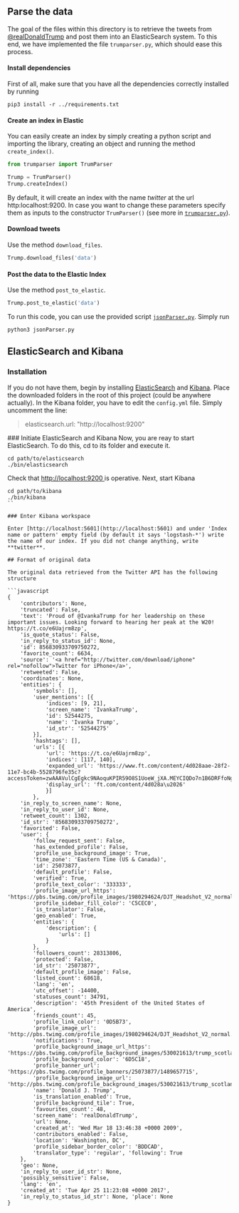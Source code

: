 ## Parse the data

The goal of the files within this directory is to retrieve the tweets from [@realDonaldTrump](https://twitter.com/realdonaldtrump) and post them into an ElasticSearch system. To this end, we have implemented the file `trumparser.py`, which should ease this process. 

#### Install dependencies

First of all, make sure that you have all the dependencies correctly installed by running
```
pip3 install -r ../requirements.txt
```

#### Create an index in Elastic

You can easily create an index by simply creating a python script and importing the library, creating an object and running the method `create_index()`. 

```python
from trumparser import TrumParser

Trump = TrumParser()
Trump.createIndex()
```

By default, it will create an index with the name *twitter* at the url http:localhost:9200. In case you want to change these parameters specify them as inputs to the constructor `TrumParser()` (see more in [`trumparser.py`](trumparser.py)).

#### Download tweets
Use the method `download_files`.

```python
Trump.download_files('data')
```

#### Post the data to the Elastic Index
Use the method `post_to_elastic`.

```python
Trump.post_to_elastic('data')
```

To run this code, you can use the provided script [`jsonParser.py`](jsonParser.py). Simply run

```
python3 jsonParser.py
```

## ElasticSearch and Kibana

### Installation

If you do not have them, begin by installing [ElasticSearch](https://www.elastic.co/products/elasticsearch) and [Kibana](https://www.elastic.co/products/kibana). Place the downloaded folders in the root of this project (could be anywhere actually). In the Kibana folder, you have to edit the `config.yml` file. Simply uncomment the line:
> elasticsearch.url: "http://localhost:9200"


### Initiate ElasticSearch and Kibana
Now, you are reay to start ElasticSearch. To do this, cd to its folder and execute it.

```
cd path/to/elasticsearch
./bin/elasticsearch
```

Check that [http://localhost:9200 ](http://localhost:9200 )is operative. Next, start Kibana

```
cd path/to/kibana
./bin/kibana
``

### Enter Kibana workspace

Enter [http://localhost:5601](http://localhost:5601) and under 'Index name or pattern' empty field (by default it says 'logstash-*') write the name of our index. If you did not change anything, write **twitter**.

## Format of original data

The original data retrieved from the Twitter API has the following structure

```javascript
{
	'contributors': None, 
	'truncated': False, 
	'text': 'Proud of @IvankaTrump for her leadership on these important issues. Looking forward to hearing her peak at the W20! https://t.co/e6Uajrm8zp', 
	'is_quote_status': False, 
	'in_reply_to_status_id': None, 
	'id': 856830933709750272, 
	'favorite_count': 6634, 
	'source': '<a href="http://twitter.com/download/iphone" rel="nofollow">Twitter for iPhone</a>', 
	'retweeted': False, 
	'coordinates': None, 
	'entities': {
		'symbols': [], 
		'user_mentions': [{
			'indices': [9, 21], 
			'screen_name': 'IvankaTrump',
			'id': 52544275,
			'name': 'Ivanka Trump', 
			'id_str': '52544275'
		}], 
		'hashtags': [], 
		'urls': [{
			'url': 'https://t.co/e6Uajrm8zp', 
			'indices': [117, 140], 
			'expanded_url': 'https://www.ft.com/content/4d028aae-28f2-11e7-bc4b-5528796fe35c?accessToken=zwAAAVulCgEgkc9NAoquKPIR59O8S1UoeW_jXA.MEYCIQDo7n1B6DRFfoNghad5hu27qKJp_kNnHuwgcZrwlShquQIhAOgwEKdMfkR6Q8aQW6IjBzEDTh04cx985L8ETZq8Oo8u&sharetype=gift', 
			'display_url': 'ft.com/content/4d028a\u2026'
			}]
		}, 
	'in_reply_to_screen_name': None, 
	'in_reply_to_user_id': None, 
	'retweet_count': 1302, 
	'id_str': '856830933709750272', 
	'favorited': False, 
	'user': {
		'follow_request_sent': False, 
		'has_extended_profile': False, 
		'profile_use_background_image': True, 
		'time_zone': 'Eastern Time (US & Canada)', 
		'id': 25073877, 
		'default_profile': False, 
		'verified': True, 
		'profile_text_color': '333333', 
		'profile_image_url_https': 'https://pbs.twimg.com/profile_images/1980294624/DJT_Headshot_V2_normal.jpg', 
		'profile_sidebar_fill_color': 'C5CEC0', 
		'is_translator': False, 
		'geo_enabled': True, 
		'entities': {
			'description': {
				'urls': []
			}
		}, 
		'followers_count': 28313806, 
		'protected': False, 
		'id_str': '25073877', 
		'default_profile_image': False, 
		'listed_count': 68618, 
		'lang': 'en', 
		'utc_offset': -14400, 
		'statuses_count': 34791, 
		'description': '45th President of the United States of America',
		'friends_count': 45, 
		'profile_link_color': '0D5B73', 
		'profile_image_url': 'http://pbs.twimg.com/profile_images/1980294624/DJT_Headshot_V2_normal.jpg', 
		'notifications': True, 
		'profile_background_image_url_https': 'https://pbs.twimg.com/profile_background_images/530021613/trump_scotland__43_of_70_cc.jpg', 
		'profile_background_color': '6D5C18', 
		'profile_banner_url': 'https://pbs.twimg.com/profile_banners/25073877/1489657715', 
		'profile_background_image_url': 'http://pbs.twimg.com/profile_background_images/530021613/trump_scotland__43_of_70_cc.jpg', 
		'name': 'Donald J. Trump', 
		'is_translation_enabled': True, 
		'profile_background_tile': True, 
		'favourites_count': 48, 
		'screen_name': 'realDonaldTrump', 
		'url': None, 
		'created_at': 'Wed Mar 18 13:46:38 +0000 2009', 
		'contributors_enabled': False, 
		'location': 'Washington, DC', 
		'profile_sidebar_border_color': 'BDDCAD', 
		'translator_type': 'regular', 'following': True
	}, 
	'geo': None, 
	'in_reply_to_user_id_str': None, 
	'possibly_sensitive': False, 
	'lang': 'en', 
	'created_at': 'Tue Apr 25 11:23:08 +0000 2017', 
	'in_reply_to_status_id_str': None, 'place': None
}
```